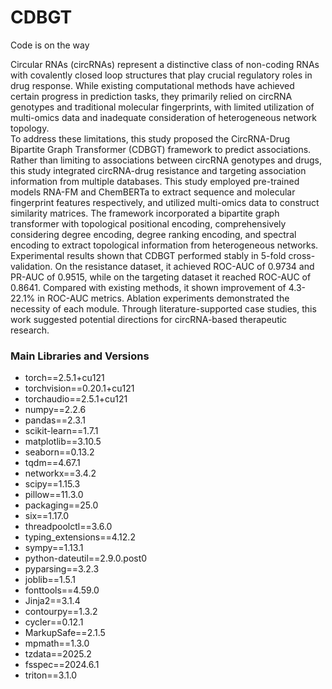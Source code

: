 # CDBGT
Code is on the way

Circular RNAs (circRNAs) represent a distinctive class of non-coding RNAs with covalently closed loop structures that play crucial regulatory roles in drug response. While existing computational methods have achieved certain progress in prediction tasks, they primarily relied on circRNA genotypes and traditional molecular fingerprints, with limited utilization of multi-omics data and inadequate consideration of heterogeneous network topology.	
	To address these limitations, this study proposed the CircRNA-Drug Bipartite Graph Transformer (CDBGT) framework to predict associations. Rather than limiting to associations between circRNA genotypes and drugs, this study integrated circRNA-drug resistance and targeting association information from multiple databases. This study employed pre-trained models RNA-FM and ChemBERTa to extract sequence and molecular fingerprint features respectively, and utilized multi-omics data to construct similarity matrices. The framework incorporated a bipartite graph transformer with topological positional encoding, comprehensively considering degree encoding, degree ranking encoding, and spectral encoding to extract topological information from heterogeneous networks.	
	Experimental results shown that CDBGT performed stably in 5-fold cross-validation. On the resistance dataset, it achieved ROC-AUC of 0.9734 and PR-AUC of 0.9515, while on the targeting dataset it reached ROC-AUC of 0.8641. Compared with existing methods, it shown improvement of 4.3-22.1% in ROC-AUC metrics. Ablation experiments demonstrated the necessity of each module. Through literature-supported case studies, this work suggested potential directions for circRNA-based therapeutic research. 

### Main Libraries and Versions

- torch==2.5.1+cu121  
- torchvision==0.20.1+cu121  
- torchaudio==2.5.1+cu121  
- numpy==2.2.6  
- pandas==2.3.1  
- scikit-learn==1.7.1  
- matplotlib==3.10.5  
- seaborn==0.13.2  
- tqdm==4.67.1  
- networkx==3.4.2  
- scipy==1.15.3  
- pillow==11.3.0  
- packaging==25.0  
- six==1.17.0  
- threadpoolctl==3.6.0  
- typing_extensions==4.12.2  
- sympy==1.13.1  
- python-dateutil==2.9.0.post0  
- pyparsing==3.2.3  
- joblib==1.5.1  
- fonttools==4.59.0  
- Jinja2==3.1.4  
- contourpy==1.3.2  
- cycler==0.12.1  
- MarkupSafe==2.1.5  
- mpmath==1.3.0  
- tzdata==2025.2  
- fsspec==2024.6.1  
- triton==3.1.0  
